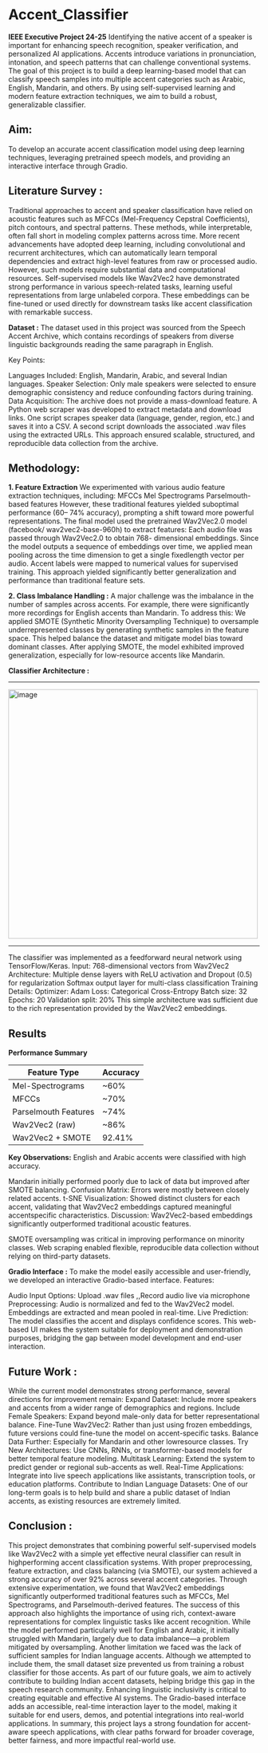 # Accent_Classifier
**IEEE Executive Project 24-25**
Identifying the native accent of a speaker is important for enhancing speech recognition, speaker verification, and personalized AI applications. Accents introduce variations in pronunciation, intonation, and speech patterns that can challenge conventional systems. The goal of this project is to build a deep learning-based model that can classify speech samples into multiple accent categories such as Arabic, English, Mandarin, and others. By using self-supervised learning and modern feature extraction techniques, we aim to build a robust, generalizable classifier.

## Aim:
To develop an accurate accent classification model using deep learning techniques, leveraging pretrained speech models, and providing an interactive interface through Gradio.

## Literature Survey :
Traditional approaches to accent and speaker classification have relied on acoustic features such as MFCCs (Mel-Frequency Cepstral Coefficients), pitch contours, and spectral patterns. These methods, while interpretable, often fall short in modeling complex patterns across time. More recent advancements have adopted deep learning, including convolutional and recurrent architectures, which can automatically learn temporal dependencies and extract high-level features from raw or processed audio. However, such models require substantial data and computational resources. Self-supervised models like Wav2Vec2 have demonstrated strong performance in various speech-related tasks, learning useful representations from large unlabeled corpora. These embeddings can be fine-tuned or used directly for downstream tasks like accent classification with remarkable success.

 **Dataset :** 
The dataset used in this project was sourced from the Speech Accent Archive, which contains recordings of speakers from diverse linguistic backgrounds reading the same paragraph in English.

Key Points:

Languages Included: English, Mandarin, Arabic, and several Indian languages.
Speaker Selection: Only male speakers were selected to ensure demographic consistency and reduce confounding factors during training.
Data Acquisition: The archive does not provide a mass-download feature. A Python web scraper was developed to extract metadata and download links. One script scrapes speaker data (language, gender, region, etc.) and saves it into a CSV. A second script downloads the associated .wav files using the extracted URLs.
This approach ensured scalable, structured, and reproducible data collection from the archive.

## Methodology:
**1. Feature Extraction**
We experimented with various audio feature extraction techniques, including:
MFCCs
Mel Spectrograms
Parselmouth-based features
However, these traditional features yielded suboptimal performance (60– 74% accuracy), prompting a shift toward more powerful representations.
The final model used the pretrained Wav2Vec2.0 model (facebook/ wav2vec2-base-960h) to extract features:
Each audio file was passed through Wav2Vec2.0 to obtain 768- dimensional embeddings.
Since the model outputs a sequence of embeddings over time, we applied mean pooling across the time dimension to get a single fixedlength vector per audio.
Accent labels were mapped to numerical values for supervised training.
This approach yielded significantly better generalization and performance than traditional feature sets.

**2. Class Imbalance Handling :**
A major challenge was the imbalance in the number of samples across accents. For example, there were significantly more recordings for English accents than Mandarin.
To address this:
We applied SMOTE (Synthetic Minority Oversampling Technique) to oversample underrepresented classes by generating synthetic samples in the feature space.
This helped balance the dataset and mitigate model bias toward dominant classes.
After applying SMOTE, the model exhibited improved generalization, especially for low-resource accents like Mandarin.

 **Classifier Architecture :**
 ___
 <img width="500" height="500" alt="image" src="https://github.com/user-attachments/assets/588d174e-e084-449c-98d1-a1167578782e" />
 
 ___
The classifier was implemented as a feedforward neural network using TensorFlow/Keras.
Input: 768-dimensional vectors from Wav2Vec2
Architecture: Multiple dense layers with ReLU activation and Dropout (0.5) for regularization Softmax output layer for multi-class classification
Training Details: Optimizer: Adam Loss: Categorical Cross-Entropy Batch size: 32 Epochs: 20 Validation split: 20% This simple architecture was sufficient due to the rich representation provided by the Wav2Vec2 embeddings.
 

## Results

**Performance Summary**

| Feature Type            | Accuracy |
|-------------------------|----------|
| Mel-Spectrograms       | ~60%     |
| MFCCs                  | ~70%     |
| Parselmouth Features   | ~74%     |
| Wav2Vec2 (raw)         | ~86%     |
| Wav2Vec2 + SMOTE       | 92.41%   |

 

**Key Observations:**
English and Arabic accents were classified with high accuracy.

Mandarin initially performed poorly due to lack of data but improved after SMOTE balancing.
Confusion Matrix: Errors were mostly between closely related accents.
t-SNE Visualization: Showed distinct clusters for each accent, validating that Wav2Vec2 embeddings captured meaningful accentspecific characteristics.
Discussion:
Wav2Vec2-based embeddings significantly outperformed traditional acoustic features.

SMOTE oversampling was critical in improving performance on minority classes.
Web scraping enabled flexible, reproducible data collection without relying on third-party datasets.
 

**Gradio Interface :**
To make the model easily accessible and user-friendly, we developed an interactive Gradio-based interface.
Features:

Audio Input Options: Upload .wav files  ,,Record audio live via microphone
Preprocessing: Audio is normalized and fed to the Wav2Vec2 model. Embeddings are extracted and mean pooled in real-time.
Live Prediction: The model classifies the accent and displays confidence scores. This web-based UI makes the system suitable for deployment and demonstration purposes, bridging the gap between model development and end-user interaction.
 

## Future Work :
While the current model demonstrates strong performance, several directions for improvement remain:
Expand Dataset: Include more speakers and accents from a wider range of demographics and regions.
Include Female Speakers: Expand beyond male-only data for better representational balance.
Fine-Tune Wav2Vec2: Rather than just using frozen embeddings, future versions could fine-tune the model on accent-specific tasks.
Balance Data Further: Especially for Mandarin and other lowresource classes.
Try New Architectures: Use CNNs, RNNs, or transformer-based models for better temporal feature modeling.
Multitask Learning: Extend the system to predict gender or regional sub-accents as well.
Real-Time Applications: Integrate into live speech applications like assistants, transcription tools, or education platforms.
Contribute to Indian Language Datasets: One of our long-term goals is to help build and share a public dataset of Indian accents, as existing resources are extremely limited.

## Conclusion :
This project demonstrates that combining powerful self-supervised models like Wav2Vec2 with a simple yet effective neural classifier can result in highperforming accent classification systems. With proper preprocessing, feature extraction, and class balancing (via SMOTE), our system achieved a strong accuracy of over 92% across several accent categories. Through extensive experimentation, we found that Wav2Vec2 embeddings significantly outperformed traditional features such as MFCCs, Mel Spectrograms, and Parselmouth-derived features. The success of this approach also highlights the importance of using rich, context-aware representations for complex linguistic tasks like accent recognition. While the model performed particularly well for English and Arabic, it initially struggled with Mandarin, largely due to data imbalance—a problem mitigated by oversampling. Another limitation we faced was the lack of sufficient samples for Indian language accents. Although we attempted to include them, the small dataset size prevented us from training a robust classifier for those accents. As part of our future goals, we aim to actively contribute to building Indian accent datasets, helping bridge this gap in the speech research community. Enhancing linguistic inclusivity is critical to creating equitable and effective AI systems. The Gradio-based interface adds an accessible, real-time interaction layer to the model, making it suitable for end users, demos, and potential integrations into real-world applications. In summary, this project lays a strong foundation for accent-aware speech applications, with clear paths forward for broader coverage, better fairness, and more impactful real-world use.
